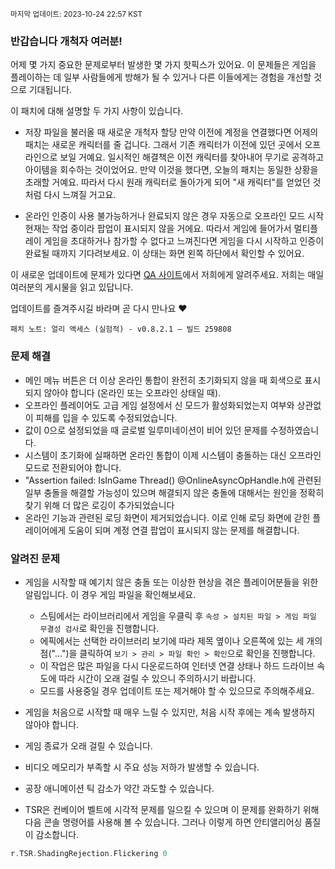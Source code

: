 <sup>마지막 업데이트: 2023-10-24 22:57 KST

### 반갑습니다 개척자 여러분!
어제 몇 가지 중요한 문제로부터 발생한 몇 가지 핫픽스가 있어요. 이 문제들은 게임을 플레이하는 데 일부 사람들에게 방해가 될 수 있거나 다른 이들에게는 경험을 개선할 것으로 기대됩니다.

이 패치에 대해 설명할 두 가지 사항이 있습니다.

- 저장 파일을 불러올 때 새로운 개척자 할당
만약 이전에 계정을 연결했다면 어제의 패치는 새로운 캐릭터를 줄 겁니다. 그래서 기존 캐릭터가 이전에 있던 곳에서 오프라인으로 보일 거예요. 일시적인 해결책은 이전 캐릭터를 찾아내어 무기로 공격하고 아이템을 회수하는 것이었어요. 만약 이것을 했다면, 오늘의 패치는 동일한 상황을 초래할 거예요. 따라서 다시 원래 캐릭터로 돌아가게 되어 "새 캐릭터"를 얻었던 것처럼 다시 느껴질 거고요.

- 온라인 인증이 사용 불가능하거나 완료되지 않은 경우 자동으로 오프라인 모드 시작
현재는 작업 중이라 팝업이 표시되지 않을 거에요. 따라서 게임에 들어가서 멀티플레이 게임을 초대하거나 참가할 수 없다고 느껴진다면 게임을 다시 시작하고 인증이 완료될 때까지 기다려보세요. 이 상태는 화면 왼쪽 하단에서 확인할 수 있어요.

이 새로운 업데이트에 문제가 있다면 [QA 사이트](https://questions.satisfactorygame.com/)에서 저희에게 알려주세요. 저희는 매일 여러분의 게시물을 읽고 있답니다.

업데이트를 즐겨주시길 바라며 곧 다시 만나요 ❤️

```
패치 노트: 얼리 액세스 (실험적) - v0.8.2.1 – 빌드 259808
```

### 문제 해결
- 메인 메뉴 버튼은 더 이상 온라인 통합이 완전히 초기화되지 않을 때 회색으로 표시되지 않아야 합니다 (온라인 또는 오프라인 상태일 때).
- 오프라인 플레이어도 고급 게임 설정에서 신 모드가 활성화되었는지 여부와 상관없이 피해를 입을 수 있도록 수정되었습니다.
- 값이 0으로 설정되었을 때 글로벌 일루미네이션이 비어 있던 문제를 수정하였습니다.
- 시스템이 초기화에 실패하면 온라인 통합이 이제 시스템이 충돌하는 대신 오프라인 모드로 전환되어야 합니다.
- "Assertion failed: IsInGame Thread() @OnlineAsyncOpHandle.h에 관련된 일부 충돌을 해결할 가능성이 있으며 해결되지 않은 충돌에 대해서는 원인을 정확히 찾기 위해 더 많은 로깅이 추가되었습니다
- 온라인 기능과 관련된 로딩 화면이 제거되었습니다. 이로 인해 로딩 화면에 갇힌 플레이어에게 도움이 되며 계정 연결 팝업이 표시되지 않는 문제를 해결합니다.

### 알려진 문제
- 게임을 시작할 때 예기치 않은 충돌 또는 이상한 현상을 겪은 플레이어분들을 위한 알림입니다. 이 경우 게임 파일을 확인해보세요.
  - 스팀에서는 라이브러리에서 게임을 우클릭 후 `속성 > 설치된 파일 > 게임 파일 무결성 검사`로 확인을 진행합니다.
  - 에픽에서는 선택한 라이브러리 보기에 따라 제목 옆이나 오른쪽에 있는 세 개의 점("...")을 클릭하여 `보기 > 관리 > 파일 확인 > 확인`으로 확인을 진행합니다.
  - 이 작업은 많은 파일을 다시 다운로드하여 인터넷 연결 상태나 하드 드라이브 속도에 따라 시간이 오래 걸릴 수 있으니 주의하시기 바랍니다.
  - 모드를 사용중일 경우 업데이트 또는 제거해야 할 수 있으므로 주의해주세요.

- 게임을 처음으로 시작할 때 매우 느릴 수 있지만, 처음 시작 후에는 계속 발생하지 않아야 합니다.
- 게임 종료가 오래 걸릴 수 있습니다.
- 비디오 메모리가 부족할 시 주요 성능 저하가 발생할 수 있습니다.
- 공장 애니메이션 틱 감소가 약간 과도할 수 있습니다.
- TSR은 컨베이어 벨트에 시각적 문제를 일으킬 수 있으며 이 문제를 완화하기 위해 다음 콘솔 명령어를 사용해 볼 수 있습니다. 그러나 이렇게 하면 안티앨리어싱 품질이 감소합니다.
```cpp
r.TSR.ShadingRejection.Flickering 0
```
